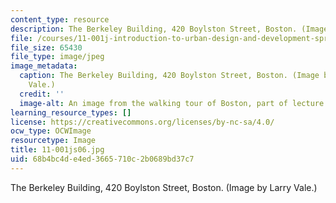 ```yaml
---
content_type: resource
description: The Berkeley Building, 420 Boylston Street, Boston. (Image by Larry Vale.)
file: /courses/11-001j-introduction-to-urban-design-and-development-spring-2006/68b4bc4de4ed3665710c2b0689bd37c7_11-001js06.jpg
file_size: 65430
file_type: image/jpeg
image_metadata:
  caption: The Berkeley Building, 420 Boylston Street, Boston. (Image by Prof. Larry
    Vale.)
  credit: ''
  image-alt: An image from the walking tour of Boston, part of lecture 2.
learning_resource_types: []
license: https://creativecommons.org/licenses/by-nc-sa/4.0/
ocw_type: OCWImage
resourcetype: Image
title: 11-001js06.jpg
uid: 68b4bc4d-e4ed-3665-710c-2b0689bd37c7
---
```

The Berkeley Building, 420 Boylston Street, Boston. (Image by Larry Vale.)